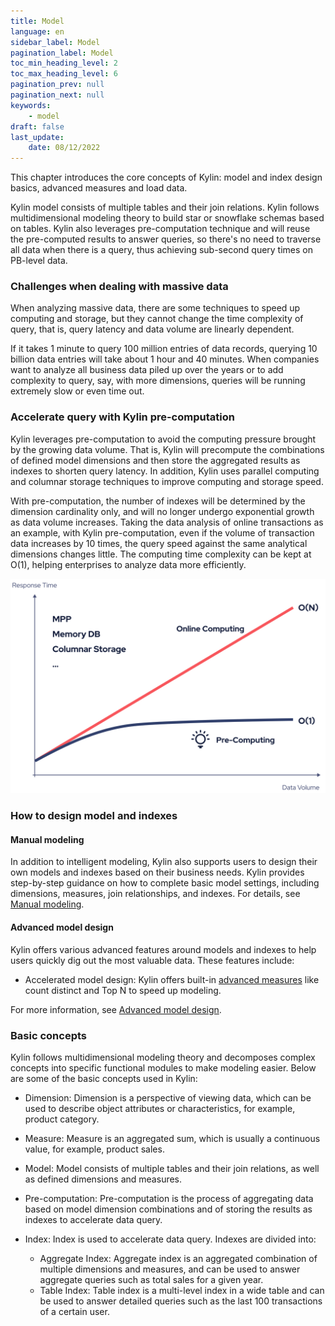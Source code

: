 ```yaml
---
title: Model
language: en
sidebar_label: Model
pagination_label: Model
toc_min_heading_level: 2
toc_max_heading_level: 6
pagination_prev: null
pagination_next: null
keywords:
    - model
draft: false
last_update:
    date: 08/12/2022
---
```


This chapter introduces the core concepts of Kylin: model and index design basics, advanced measures and load data.

Kylin model consists of multiple tables and their join relations. Kylin follows multidimensional modeling theory to build star or snowflake schemas based on tables. Kylin also leverages pre-computation technique and will reuse the pre-computed results to answer queries, so there's no need to traverse all data when there is a query, thus achieving sub-second query times on PB-level data.

### Challenges when dealing with massive data

When analyzing massive data, there are some techniques to speed up computing and storage, but they cannot change the time complexity of query, that is, query latency and data volume are linearly dependent.

If it takes 1 minute to query 100 million entries of data records, querying 10 billion data entries will take about 1 hour and 40 minutes. When companies want to analyze all business data piled up over the years or to add complexity to query, say, with more dimensions, queries will be running extremely slow or even time out.

### Accelerate query with Kylin pre-computation

Kylin leverages pre-computation to avoid the computing pressure brought by the growing data volume. That is, Kylin will precompute the combinations of defined model dimensions and then store the aggregated results as indexes to shorten query latency. In addition, Kylin uses parallel computing and columnar storage techniques to improve computing and storage speed.

With pre-computation, the number of indexes will be determined by the dimension cardinality only, and will no longer undergo exponential growth as data volume increases. Taking the data analysis of online transactions as an example, with Kylin pre-computation, even if the volume of transaction data increases by 10 times, the query speed against the same analytical dimensions changes little. The computing time complexity can be kept at O(1), helping enterprises to analyze data more efficiently.

![Response Time Datavolume](images/responsetime_datavolume.png)

### How to design model and indexes

#### Manual modeling

In addition to intelligent modeling, Kylin also supports users to design their own models and indexes based on their business needs. Kylin provides step-by-step guidance on how to complete basic model settings, including dimensions, measures, join relationships, and indexes. For details, see [Manual modeling](manual_modeling.md).

#### Advanced model design

Kylin offers various advanced features around models and indexes to help users quickly dig out the most valuable data. These features include:

- Accelerated model design: Kylin offers built-in [advanced measures](model_design/measure_design/intro.md) like count distinct and Top N to speed up modeling.

For more information, see [Advanced model design](model_design/advance_guide/intro.md).

### Basic concepts

Kylin follows multidimensional modeling theory and decomposes complex concepts into specific functional modules to make modeling easier. Below are some of the basic concepts used in Kylin:

- Dimension: Dimension is a perspective of viewing data, which can be used to describe object attributes or characteristics, for example, product category.

- Measure: Measure is an aggregated sum, which is usually a continuous value, for example, product sales.

- Model: Model consists of multiple tables and their join relations, as well as defined dimensions and measures.

- Pre-computation: Pre-computation is the process of aggregating data based on model dimension combinations and of storing the results as indexes to accelerate data query.

- Index: Index is used to accelerate data query. Indexes are divided into:
    - Aggregate Index: Aggregate index is an aggregated combination of multiple dimensions and measures, and can be used to answer aggregate queries such as total sales for a given year.
    - Table Index: Table index is a multi-level index in a wide table and can be used to answer detailed queries such as the last 100 transactions of a certain user. 
